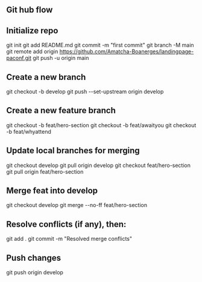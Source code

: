 
## Git hub flow

## Initialize repo
git init
git add README.md
git commit -m "first commit"
git branch -M main
git remote add origin https://github.com/Amatcha-Boanerges/landingpage-paconf.git
git push -u origin main

## Create a new branch
git checkout -b develop 
git push --set-upstream origin develop

## Create a new feature branch
git checkout -b feat/hero-section 
git checkout -b feat/awaityou
git checkout -b feat/whyattend


## Update local branches for merging
git checkout develop
git pull origin develop
git checkout feat/hero-section
git pull origin feat/hero-section

## Merge feat into develop
git checkout develop
git merge --no-ff feat/hero-section

## Resolve conflicts (if any), then:
git add .
git commit -m "Resolved merge conflicts"

## Push changes
git push origin develop
